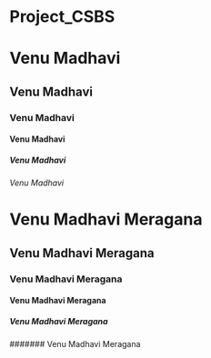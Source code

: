 # Project_CSBS
<h1>Venu Madhavi</h1>
<h2>Venu Madhavi</h2>
<h3>Venu Madhavi</h3>
<h4>Venu Madhavi</h4>
<h5>Venu Madhavi</h5>
<h6>Venu Madhavi</h6>






# Venu Madhavi Meragana
## Venu Madhavi Meragana
### Venu Madhavi Meragana
#### Venu Madhavi Meragana
##### Venu Madhavi Meragana
####### Venu Madhavi Meragana
